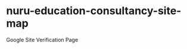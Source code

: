 # nuru-education-consultancy-site-map
<!DOCTYPE html>
<html>
  <head>
    <meta name="google-site-verification" content="YOUR_CODE_HERE" />
    <title>Site Verification</title>
  </head>
  <body>
    Google Site Verification Page
  </body>
</html>
